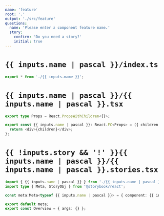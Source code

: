 ```yaml
---
name: 'feature'
root: '.'
output: './src/feature'
questions:
  name: 'Please enter a component feature name.'
  story:
    confirm: 'Do you need a story?'
    initial: true
---
```


# `{{ inputs.name | pascal }}/index.ts`

```typescript
export * from './{{ inputs.name }}';
```

# `{{ inputs.name | pascal }}/{{ inputs.name | pascal }}.tsx`

```typescript
export type Props = React.PropsWithChildren<{}>;

export const {{ inputs.name | pascal }}: React.FC<Props> = ({ children }) => {
  return <div>{children}</div>;
};
```

# `{{ !inputs.story && '!' }}{{ inputs.name | pascal }}/{{ inputs.name | pascal }}.stories.tsx`

```typescript
import { {{ inputs.name | pascal }} } from './{{ inputs.name | pascal }}';
import type { Meta, StoryObj } from '@storybook/react';

const meta:Meta<typeof {{ inputs.name | pascal }}> = { component: {{ inputs.name | pascal }} ,title : "Features/{{ inputs.name | pascal }}" };

export default meta;
export const Overview = { args: {} };
```

